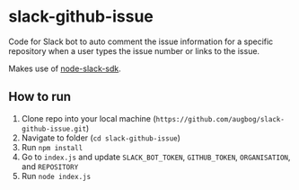 # slack-github-issue
Code for Slack bot to auto comment the issue information for a specific repository when a user types the issue number or links to the issue.

Makes use of [node-slack-sdk](https://github.com/slackhq/node-slack-sdk).

## How to run
1. Clone repo into your local machine (`https://github.com/augbog/slack-github-issue.git`)
2. Navigate to folder (`cd slack-github-issue`)
3. Run `npm install`
4. Go to `index.js` and update `SLACK_BOT_TOKEN`, `GITHUB_TOKEN`, `ORGANISATION`, and `REPOSITORY`
5. Run `node index.js`
